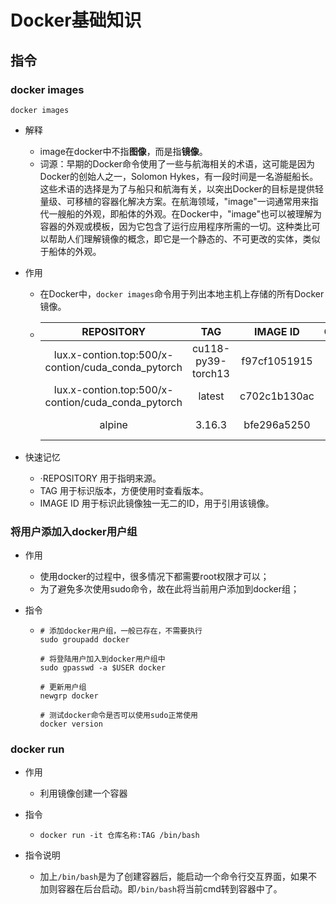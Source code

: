 # Docker基础知识

## 指令

### docker images

```
docker images
```

+ 解释

  + image在docker中不指**图像**，而是指**镜像**。
  + 词源：早期的Docker命令使用了一些与航海相关的术语，这可能是因为Docker的创始人之一，Solomon Hykes，有一段时间是一名游艇船长。这些术语的选择是为了与船只和航海有关，以突出Docker的目标是提供轻量级、可移植的容器化解决方案。在航海领域，"image"一词通常用来指代一艘船的外观，即船体的外观。在Docker中，"image"也可以被理解为容器的外观或模板，因为它包含了运行应用程序所需的一切。这种类比可以帮助人们理解镜像的概念，即它是一个静态的、不可更改的实体，类似于船体的外观。

+ 作用

  + 在Docker中，`docker images`命令用于列出本地主机上存储的所有Docker镜像。

  + |                     REPOSITORY                     |        TAG         |   IMAGE ID   |   CREATED    | SIZE   |
    | :------------------------------------------------: | :----------------: | :----------: | :----------: | ------ |
    | lux.x-contion.top:500/x-contion/cuda_conda_pytorch | cu118-py39-torch13 | f97cf1051915 | 4 weeks ago  | 17.7GB |
    | lux.x-contion.top:500/x-contion/cuda_conda_pytorch |       latest       | c702c1b130ac | 4 months ago | 16.6GB |
    |                       alpine                       |       3.16.3       | bfe296a5250  | 7 months ago | 5.54MB |

+ 快速记忆

  + ·REPOSITORY 用于指明来源。
  + TAG 用于标识版本，方便使用时查看版本。
  + IMAGE ID 用于标识此镜像独一无二的ID，用于引用该镜像。

### 将用户添加入docker用户组

+ 作用

  + 使用docker的过程中，很多情况下都需要root权限才可以；
  + 为了避免多次使用sudo命令，故在此将当前用户添加到docker组；

+ 指令

  + ```
    # 添加docker用户组，一般已存在，不需要执行
    sudo groupadd docker
        
    # 将登陆用户加入到docker用户组中
    sudo gpasswd -a $USER docker
    
    # 更新用户组
    newgrp docker
    
    # 测试docker命令是否可以使用sudo正常使用
    docker version
    ```

### docker run

+ 作用

  + 利用镜像创建一个容器

+ 指令

  + ```
    docker run -it 仓库名称:TAG /bin/bash
    ```

+ 指令说明
  + 加上`/bin/bash`是为了创建容器后，能启动一个命令行交互界面，如果不加则容器在后台启动。即`/bin/bash`将当前cmd转到容器中了。